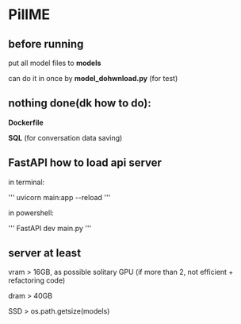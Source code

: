 # PillME

## before running
put all model files to **models**

can do it in once by **model_dohwnload.py** (for test)



## nothing done(dk how to do):

**Dockerfile**

**SQL** (for conversation data saving)





## **FastAPI** how to load api server

in terminal:

'''
uvicorn main:app --reload
'''

in powershell:

'''
FastAPI dev main.py
'''


## **server** at least

vram > 16GB, as possible solitary GPU (if more than 2, not efficient + refactoring code)

dram > 40GB

SSD > os.path.getsize(models)
